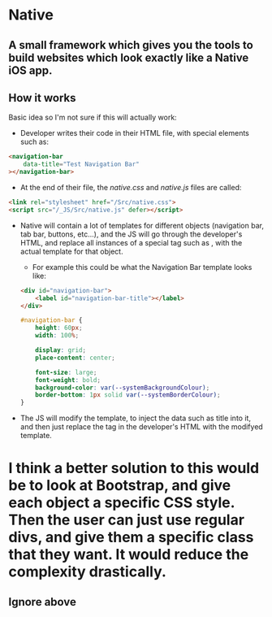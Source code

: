 # Native
## A small framework which gives you the tools to build websites which look exactly like a Native iOS app.

## How it works
Basic idea so I'm not sure if this will actually work:
- Developer writes their code in their HTML file, with special elements such as:
```html
<navigation-bar
    data-title="Test Navigation Bar"
></navigation-bar>
```

- At the end of their file, the *native.css* and *native.js* files are called:
```html
<link rel="stylesheet" href="/Src/native.css">
<script src="/_JS/Src/native.js" defer></script>
```

- Native will contain a lot of templates for different objects (navigation bar, tab bar, buttons, etc...), and the JS will go through the developer's HTML, and replace all instances of a special tag such as <navigation-bar>, with the actual template for that object.
    - For example this could be what the Navigation Bar template looks like:
    ```html
    <div id="navigation-bar">
        <label id="navigation-bar-title"></label>
    </div>
    ```

    ```css
    #navigation-bar {
        height: 60px;
        width: 100%;

        display: grid;
        place-content: center;

        font-size: large;
        font-weight: bold;
        background-color: var(--systemBackgroundColour);
        border-bottom: 1px solid var(--systemBorderColour);
    }
    ```

- The JS will modify the template, to inject the data such as title into it, and then just replace the <navigation-bar> tag in the developer's HTML with the modifyed template.



# I think a better solution to this would be to look at Bootstrap, and give each object a specific CSS style. Then the user can just use regular divs, and give them a specific class that they want. It would reduce the complexity drastically.
## Ignore above